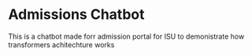 # Admissions Chatbot
 This is a chatbot made forr admission portal for ISU to demonistrate how transformers achitechture works
